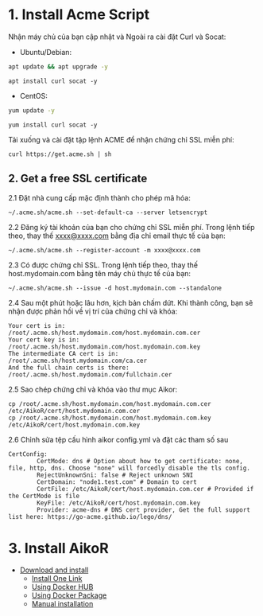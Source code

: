 # 1. Install Acme Script

Nhận máy chủ của bạn cập nhật và Ngoài ra cài đặt Curl và Socat:

* Ubuntu/Debian:
```bash
apt update && apt upgrade -y
```

```
apt install curl socat -y
```

* CentOS:
```bash
yum update -y
```

```
yum install curl socat -y
```




Tải xuống và cài đặt tập lệnh ACME để nhận chứng chỉ SSL miễn phí:

```
curl https://get.acme.sh | sh
```

## 2. Get a free SSL certificate

2.1 Đặt nhà cung cấp mặc định thành cho phép mã hóa:

```
~/.acme.sh/acme.sh --set-default-ca --server letsencrypt
```

2.2 Đăng ký tài khoản của bạn cho chứng chỉ SSL miễn phí. Trong lệnh tiếp theo, thay thế xxxx@xxxx.com bằng địa chỉ email thực tế của bạn:

```
~/.acme.sh/acme.sh --register-account -m xxxx@xxxx.com
```

2.3 Có được chứng chỉ SSL. Trong lệnh tiếp theo, thay thế host.mydomain.com bằng tên máy chủ thực tế của bạn:

```
~/.acme.sh/acme.sh --issue -d host.mydomain.com --standalone
```

2.4 Sau một phút hoặc lâu hơn, kịch bản chấm dứt. Khi thành công, bạn sẽ nhận được phản hồi về vị trí của chứng chỉ và khóa:

```
Your cert is in: /root/.acme.sh/host.mydomain.com/host.mydomain.com.cer
Your cert key is in: /root/.acme.sh/host.mydomain.com/host.mydomain.com.key
The intermediate CA cert is in: /root/.acme.sh/host.mydomain.com/ca.cer
And the full chain certs is there: /root/.acme.sh/host.mydomain.com/fullchain.cer
```

2.5 Sao chép chứng chỉ và khóa vào thư mục Aikor:

```
cp /root/.acme.sh/host.mydomain.com/host.mydomain.com.cer /etc/AikoR/cert/host.mydomain.com.cer
cp /root/.acme.sh/host.mydomain.com/host.mydomain.com.key /etc/AikoR/cert/host.mydomain.com.key
```

2.6 Chỉnh sửa tệp cấu hình aikor config.yml và đặt các tham số sau

```
CertConfig:
        CertMode: dns # Option about how to get certificate: none, file, http, dns. Choose "none" will forcedly disable the tls config.
        RejectUnknownSni: false # Reject unknown SNI
        CertDomain: "node1.test.com" # Domain to cert
        CertFile: /etc/AikoR/cert/host.mydomain.com.cer # Provided if the CertMode is file
        KeyFile: /etc/AikoR/cert/host.mydomain.com.key
        Provider: acme-dns # DNS cert provider, Get the full support list here: https://go-acme.github.io/lego/dns/
```

# 3. Install AikoR 

* [Download and install](Download-and-install/install/README.md)
  * [Install One Link](Download-and-install/install/one-click.md)
  * [Using Docker HUB](Download-and-install/install/docker-hub.md)
  * [Using Docker Package](Download-and-install/install/docker-package.md)
  * [Manual installation](Download-and-install/install/manual.md)

